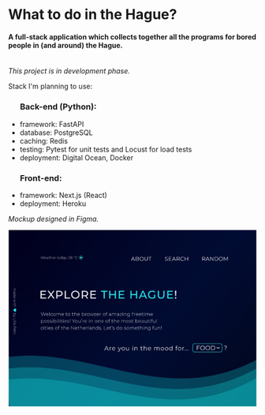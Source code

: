 # What to do in the Hague?
<h4>A full-stack application which collects together all the programs for bored people in (and around) the Hague.</h4>
<br>
<i>This project is in development phase.</i>
<br>
<p>Stack I'm planning to use: </p>

<ul><h3>Back-end (Python): </h3>
  
  <li>framework: FastAPI </li>
  <li>database: PostgreSQL </li>
  <li>caching: Redis </li>
  <li>testing: Pytest for unit tests and Locust for load tests </li>
  <li>deployment: Digital Ocean, Docker </li>
  
 </ul>
 
<ul><h3>Front-end: </h3>
  
  <li>framework: Next.js (React) </li>
  <li>deployment: Heroku </li>

</ul>


<i>Mockup designed in Figma.</i>


![Mockup of the landing page](https://github.com/lillapetri/denhaag/blob/master/denhaag_hero_mockup.jpg)

